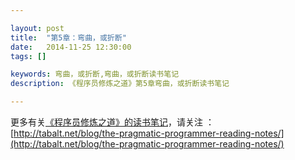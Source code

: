 ```yaml
---

layout: post
title:  "第5章：弯曲，或折断"
date:   2014-11-25 12:30:00
tags: []

keywords: 弯曲，或折断,弯曲，或折断读书笔记
description: 《程序员修炼之道》第5章弯曲，或折断读书笔记

---
```





更多有关[《程序员修炼之道》的读书笔记](http://tabalt.net/blog/the-pragmatic-programmer-reading-notes/)，请关注 ：  
[http://tabalt.net/blog/the-pragmatic-programmer-reading-notes/](http://tabalt.net/blog/the-pragmatic-programmer-reading-notes/)